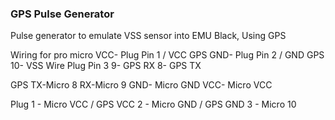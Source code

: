 ### GPS Pulse Generator
Pulse generator to emulate VSS sensor into EMU Black, Using GPS

Wiring for pro micro
VCC- Plug Pin 1 / VCC GPS
GND- Plug Pin 2 / GND GPS
10- VSS Wire Plug Pin 3
9- GPS RX
8- GPS TX

GPS
TX-Micro 8
RX-Micro 9
GND- Micro GND
VCC- Micro VCC

Plug 
1 - Micro VCC / GPS VCC
2 - Micro GND / GPS GND
3 - Micro 10

